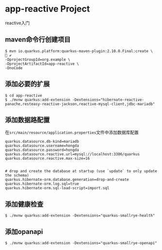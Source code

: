# app-reactive Project

reactive入门

## maven命令行创建项目

```shell
$ mvn io.quarkus.platform:quarkus-maven-plugin:2.10.0.Final:create \                                                                     ✔ 
-DprojectGroupId=org.example \
-DprojectArtifactId=app-reactive \
-DnoCode
```

## 添加必要的扩展

```shell
$ cd app-reactive
$ ./mvnw quarkus:add-extension -Dextensions="hibernate-reactive-panache,resteasy-reactive-jackson,reactive-mysql-client,jdbc-mariadb" 
```


## 添加数据路配置
在`src/main/resource/application.properties`文件中添加数据库配置
```properties
quarkus.datasource.db-kind=mariadb
quarkus.datasource.username=hongda
quarkus.datasource.password=hongda
quarkus.datasource.reactive.url=mysql://localhost:3306/quarkus
quarkus.datasource.reactive.max-size=16


# drop and create the database at startup (use `update` to only update the schema)
quarkus.hibernate-orm.database.generation=drop-and-create
quarkus.hibernate-orm.log.sql=true
quarkus.hibernate-orm.sql-load-script=import.sql
```


## 添加健康检查

```shell
$ ./mvnw quarkus:add-extension -Dextensions="quarkus-smallrye-health"
```

## 添加opanapi
```shell
$ ./mvnw quarkus:add-extension -Dextensions="quarkus-smallrye-openapi"
```







